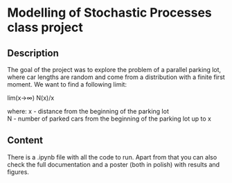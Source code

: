 # Modelling of Stochastic Processes class project

## Description

The goal of the project was to explore the problem of a parallel parking lot, where car lengths are random and come from a distribution with a finite first moment. We want to find a following limit:

lim(x→∞) ⁡N(x)/x

where:
x - distance from the beginning of the parking lot  
N - number of parked cars from the beginning of the parking lot up to x  

## Content

There is a .ipynb file with all the code to run.
Apart from that you can also check the full documentation and a poster (both in polish) with results and figures.

